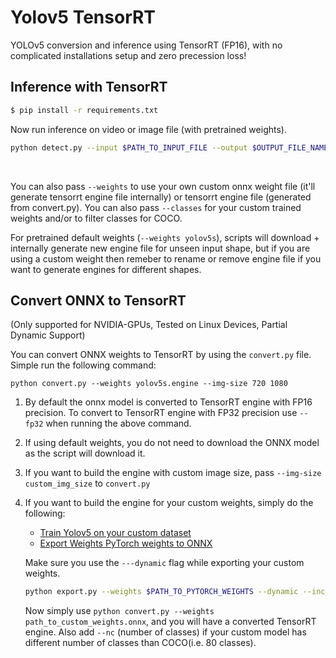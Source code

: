# Yolov5 TensorRT

YOLOv5 conversion and inference using TensorRT (FP16), with no complicated installations setup and zero precession loss!

## Inference with TensorRT

```bash
$ pip install -r requirements.txt
```

Now run inference on video or image file (with pretrained weights).

```bash
python detect.py --input $PATH_TO_INPUT_FILE --output $OUTPUT_FILE_NAME
```

<br>

You can also pass ```--weights``` to use your own custom onnx weight file (it'll generate tensorrt engine file internally) or tensorrt engine file (generated from convert.py). You can also pass ```--classes``` for your custom trained weights and/or to filter classes for COCO.

For pretrained default weights (```--weights yolov5s```), scripts will download + internally generate new engine file for unseen input shape, but if you are using a custom weight then remeber to rename or remove engine file if you want to generate engines for different shapes. 

## Convert ONNX to TensorRT

(Only supported for NVIDIA-GPUs, Tested on Linux Devices, Partial Dynamic Support)

You can convert ONNX weights to TensorRT by using the `convert.py` file. Simple run the following command: 

```
python convert.py --weights yolov5s.engine --img-size 720 1080
```

1. By default the onnx model is converted to TensorRT engine with FP16 precision. To convert to TensorRT engine with FP32 precision use ```--fp32``` when running the above command.

2. If using default weights, you do not need to download the ONNX model as the script will download it.

3. If you want to build the engine with custom image size, pass `--img-size custom_img_size` to `convert.py`

4. If you want to build the engine for your custom weights, simply do the following:

    - [Train Yolov5 on your custom dataset](https://github.com/ultralytics/yolov5/wiki/Train-Custom-Data)
    - [Export Weights PyTorch weights to ONNX](https://github.com/ultralytics/yolov5/blob/master/export.py)

    Make sure you use the `---dynamic` flag while exporting your custom weights.

    ```bash
    python export.py --weights $PATH_TO_PYTORCH_WEIGHTS --dynamic --include onnx
    ```

    Now simply use `python convert.py --weights path_to_custom_weights.onnx`, and you will have a converted TensorRT engine. Also add ```--nc``` (number of classes) if your custom model has different number of classes than COCO(i.e. 80 classes). 
    

